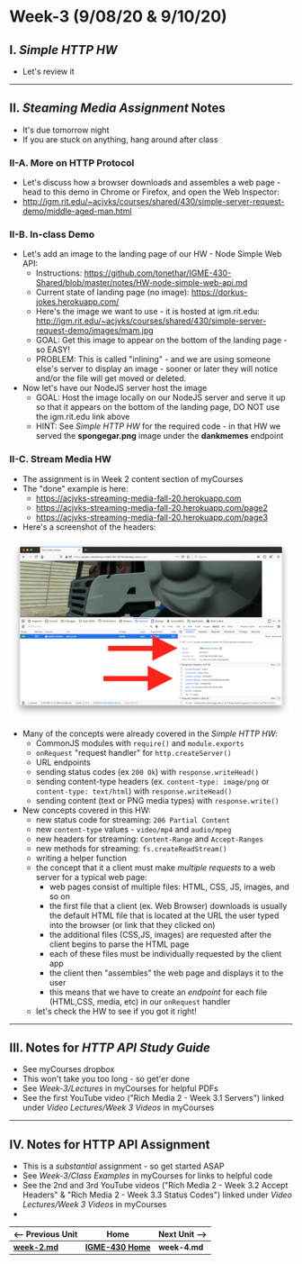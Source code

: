 # Week-3 (9/08/20 & 9/10/20)

## I. *Simple HTTP HW*

- Let's review it

<hr>

## II. *Steaming Media Assignment* Notes

- It's due tomorrow night
- If you are stuck on anything, hang around after class

### II-A. More on HTTP Protocol

- Let's discuss how a browser downloads and assembles a web page - head to this demo in Chrome or Firefox, and open the Web Inspector:
 - http://igm.rit.edu/~acjvks/courses/shared/430/simple-server-request-demo/middle-aged-man.html
 
### II-B. In-class Demo
- Let's add an image to the landing page of our HW - Node Simple Web API:
  - Instructions: https://github.com/tonethar/IGME-430-Shared/blob/master/notes/HW-node-simple-web-api.md
  - Current state of landing page (no image): https://dorkus-jokes.herokuapp.com/
  - Here's the image we want to use - it is hosted at igm.rit.edu: http://igm.rit.edu/~acjvks/courses/shared/430/simple-server-request-demo/images/mam.jpg
  - GOAL: Get this image to appear on the bottom of the landing page - so EASY!
  - PROBLEM: This is called "inlining" - and we are using someone else's server to display an image - sooner or later they will notice and/or the file will get moved or deleted.
- Now let's have our NodeJS server host the image
  - GOAL: Host the image locally on our NodeJS server and serve it up so that it appears on the bottom of the landing page, DO NOT use the igm.rit.edu link above
  - HINT: See *Simple HTTP HW* for the required code - in that HW we served the **spongegar.png** image under the **dankmemes** endpoint

### II-C. Stream Media HW
- The assignment is in Week 2 content section of myCourses
- The "done" example is here:
  - https://acjvks-streaming-media-fall-20.herokuapp.com
  - https://acjvks-streaming-media-fall-20.herokuapp.com/page2
  - https://acjvks-streaming-media-fall-20.herokuapp.com/page3
- Here's a screenshot of the headers:

![screenshot](_images/party-mp4-response-headers.png)
  

 - Many of the concepts were already covered in the *Simple HTTP HW*:
   - CommonJS modules with `require()` and `module.exports`
   - `onRequest` "request handler" for `http.createServer()`
   - URL endpoints
   - sending status codes (ex `200 Ok`) with `response.writeHead()`
   - sending content-type headers (ex. `content-type: image/png` or `content-type: text/html`) with `response.writeHead()`
   - sending content (text or PNG media types) with `response.write()`
 - New concepts covered in this HW:
   - new status code for streaming: `206 Partial Content`
   - new `content-type` values - `video/mp4` and `audio/mpeg`
   - new headers for streaming: `Content-Range` and `Accept-Ranges`
   - new methods for streaming: `fs.createReadStream()`
   - writing a helper function
   - the concept that it a client must make *multiple requests* to a web server for a typical web page:
     - web pages consist of multiple files: HTML, CSS, JS, images, and so on
     - the first file that a client (ex. Web Browser) downloads is usually the default HTML file that is located at the URL the user typed into the browser (or link that they clicked on)
     - the additional files (CSS,JS, images) are requested after the client begins to parse the HTML page
     - each of these files must be individually requested by the client app 
     - the client then "assembles" the web page and displays it to the user
     - this means that we have to create an *endpoint* for each file (HTML,CSS, media, etc) in our `onRequest` handler
   - let's check the HW to see if you got it right!
 
<hr>

## III. Notes for *HTTP API Study Guide*
- See myCourses dropbox
- This won't take you too long - so get'er done
- See *Week-3/Lectures* in myCourses for helpful PDFs
- See the first YouTube video ("Rich Media 2 - Week 3.1 Servers") linked under *Video Lectures/Week 3 Videos* in myCourses

<hr>

## IV. Notes for HTTP API Assignment
- This is a *substantial* assignment - so get started ASAP
- See *Week-3/Class Examples* in myCourses for links to helpful code
- See the 2nd and 3rd YouTube videos ("Rich Media 2 - Week 3.2 Accept Headers" & "Rich Media 2 - Week 3.3 Status Codes") linked under *Video Lectures/Week 3 Videos* in myCourses
- 

| <-- Previous Unit | Home | Next Unit -->
| --- | --- | --- 
| [**week-2.md**](week-2.md)     |  [**IGME-430 Home**](../README.md) | **week-4.md**
